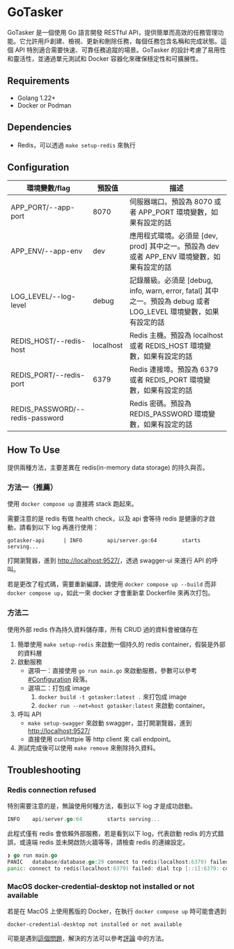 # GoTasker

GoTasker 是一個使用 Go 語言開發 RESTful API，提供簡單而高效的任務管理功能。它允許用戶創建、檢視、更新和刪除任務，每個任務包含名稱和完成狀態。這個 API 特別適合需要快速、可靠任務追蹤的場景。GoTasker 的設計考慮了易用性和靈活性，並通過單元測試和 Docker 容器化來確保穩定性和可擴展性。

## Requirements

- Golang 1.22+
- Docker or Podman

## Dependencies

- Redis，可以透過 `make setup-redis` 來執行

## Configuration

| 環境變數/flag                 | 預設值       | 描述                                                                                                   |
| ------------------------------ | ------------ | ------------------------------------------------------------------------------------------------------ |
| APP_PORT/--app-port            | 8070         | 伺服器端口。預設為 8070 或者 APP_PORT 環境變數，如果有設定的話                                    |
| APP_ENV/--app-env             | dev          | 應用程式環境。必須是 [dev, prod] 其中之一。預設為 dev 或者 APP_ENV 環境變數，如果有設定的話  |
| LOG_LEVEL/--log-level         | debug        | 記錄層級。必須是 [debug, info, warn, error, fatal] 其中之一。預設為 debug 或者 LOG_LEVEL 環境變數，如果有設定的話 |
| REDIS_HOST/--redis-host        | localhost    | Redis 主機。預設為 localhost 或者 REDIS_HOST 環境變數，如果有設定的話                                          |
| REDIS_PORT/--redis-port        | 6379         | Redis 連接埠。預設為 6379 或者 REDIS_PORT 環境變數，如果有設定的話                                            |
| REDIS_PASSWORD/--redis-password |             | Redis 密碼。預設為 REDIS_PASSWORD 環境變數，如果有設定的話                                                         |

## How To Use

提供兩種方法，主要差異在 redis(in-memory data storage) 的持久與否。

### 方法一（推薦）

使用 `docker compose up` 直接將 stack 跑起來。

需要注意的是 redis 有做 health check，以及 api 會等待 redis 是健康的才啟動，請看到以下 log 再進行使用：

```shell
gotasker-api      | INFO        api/server.go:64        starts serving...
```

打開瀏覽器，進到 <http://localhost:9527/>，透過 swagger-ui 來進行 API 的呼叫。

若是更改了程式碼，需要重新編譯，請使用 `docker compose up --build` 而非 `docker compose up`，如此一來 docker 才會重新拿 Dockerfile 來再次打包。

### 方法二

使用外部 redis 作為持久資料儲存庫，所有 CRUD 過的資料會被儲存在

1. 簡單使用 `make setup-redis` 來啟動一個持久的 redis container，假裝是外部的資料層
1. 啟動服務
    - 選項一：直接使用 `go run main.go` 來啟動服務，參數可以參考 [#Configuration](#Configuration) 段落。
    - 選項二：打包成 image
        1. `docker build -t gotasker:latest .` 來打包成 image
        1. `docker run --net=host gotasker:latest` 來啟動 container。
1. 呼叫 API
    - `make setup-swagger` 來啟動 swagger，並打開瀏覽器，進到 <http://localhost:9527/>
    - 直接使用 curl/httpie 等 http client 來 call endpoint。
1. 測試完成後可以使用 `make remove` 來刪除持久資料。

## Troubleshooting

### Redis connection refused

特別需要注意的是，無論使用何種方法，看到以下 log 才是成功啟動。

```go
INFO    api/server.go:64        starts serving...
```

此程式僅有 redis 會依賴外部服務，若是看到以下 log，代表啟動 redis 的方式錯誤，或遠端 redis 並未開啟防火牆等等，請檢查 redis 的連線設定。

```go
❯ go run main.go
PANIC   database/database.go:29 connect to redis(localhost:6379) failed: dial tcp [::1]:6379: connect: connection refused
panic: connect to redis(localhost:6379) failed: dial tcp [::1]:6379: connect: connection refused
```

### MacOS docker-credential-desktop not installed or not available

若是在 MacOS 上使用舊版的 Docker，在執行 `docker compose up` 時可能會遇到

```shell
docker-credential-desktop not installed or not available
```

可能是遇到[這個問題](https://stackoverflow.com/questions/67642620/docker-credential-desktop-not-installed-or-not-available-in-path)，解決的方法可以參考[評論](https://stackoverflow.com/a/72888813) 中的方法。
